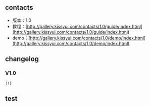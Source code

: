 ## contacts

* 版本：1.0
* 教程：[http://gallery.kissyui.com/contacts/1.0/guide/index.html](http://gallery.kissyui.com/contacts/1.0/guide/index.html)
* demo：[http://gallery.kissyui.com/contacts/1.0/demo/index.html](http://gallery.kissyui.com/contacts/1.0/demo/index.html)

## changelog

### V1.0

    [!]

## test
